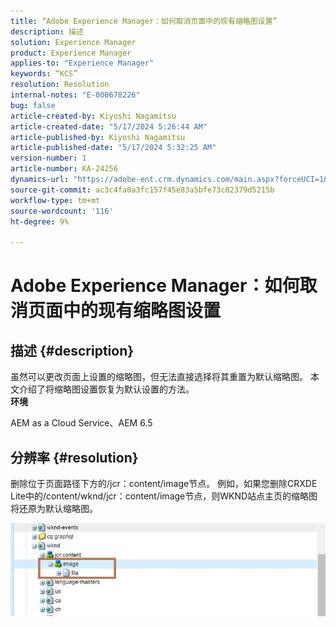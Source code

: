 ```yaml
---
title: “Adobe Experience Manager：如何取消页面中的现有缩略图设置”
description: 描述
solution: Experience Manager
product: Experience Manager
applies-to: "Experience Manager"
keywords: “KCS”
resolution: Resolution
internal-notes: "E-000678226"
bug: false
article-created-by: Kiyoshi Nagamitsu
article-created-date: "5/17/2024 5:26:44 AM"
article-published-by: Kiyoshi Nagamitsu
article-published-date: "5/17/2024 5:32:25 AM"
version-number: 1
article-number: KA-24256
dynamics-url: "https://adobe-ent.crm.dynamics.com/main.aspx?forceUCI=1&pagetype=entityrecord&etn=knowledgearticle&id=347ba20a-0e14-ef11-9f89-6045bd06eea5"
source-git-commit: ac3c4fa0a3fc157f45e83a5bfe73c82379d5215b
workflow-type: tm+mt
source-wordcount: '116'
ht-degree: 9%

---
```


# Adobe Experience Manager：如何取消页面中的现有缩略图设置

## 描述 {#description}

虽然可以更改页面上设置的缩略图，但无法直接选择将其重置为默认缩略图。 本文介绍了将缩略图设置恢复为默认设置的方法。<br>
<b>环境</b>

AEM as a Cloud Service、AEM 6.5


## 分辨率 {#resolution}


删除位于页面路径下方的/jcr：content/image节点。 例如，如果您删除CRXDE Lite中的/content/wknd/jcr：content/image节点，则WKND站点主页的缩略图将还原为默认缩略图。

![](assets/7ba6cb6c-0e14-ef11-9f89-6045bd06eea5.png)
